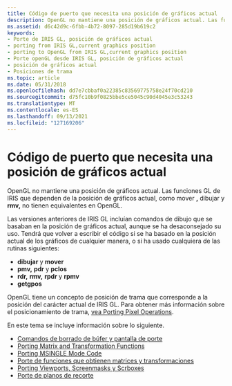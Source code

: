 ```yaml
---
title: Código de puerto que necesita una posición de gráficos actual
description: OpenGL no mantiene una posición de gráficos actual. Las funciones GL de IRIS que dependen de la posición de gráficos actual, como mover, dibujar y rmv, no tienen equivalentes en OpenGL.
ms.assetid: d6c42d9c-6fbb-4b72-8097-285d19b619c2
keywords:
- Porte de IRIS GL, posición de gráficos actual
- porting from IRIS GL,current graphics position
- porting to OpenGL from IRIS GL,current graphics position
- Porte openGL desde IRIS GL, posición de gráficos actual
- posición de gráficos actual
- Posiciones de trama
ms.topic: article
ms.date: 05/31/2018
ms.openlocfilehash: dd7e7cbbaf0a22385c83569775758e24f70cd210
ms.sourcegitcommit: d75fc10b9f0825bbe5ce5045c90d4045e3c53243
ms.translationtype: MT
ms.contentlocale: es-ES
ms.lasthandoff: 09/13/2021
ms.locfileid: "127169206"
---
```

# <a name="port-code-that-needs-a-current-graphics-position"></a>Código de puerto que necesita una posición de gráficos actual

OpenGL no mantiene una posición de gráficos actual. Las funciones GL de IRIS que dependen de la posición de gráficos actual, como mover **,** dibujar y **rmv,** no tienen equivalentes en OpenGL.

Las versiones anteriores de IRIS GL incluían comandos de dibujo que se basaban en la posición de gráficos actual, aunque se ha desaconsejado su uso. Tendrá que volver a escribir el código si se ha basado en la posición actual de los gráficos de cualquier manera, o si ha usado cualquiera de las rutinas siguientes:

-   **dibujar** y **mover**
-   **pmv,** **pdr** y **pclos**
-   **rdr,** **rmv,** **rpdr** y **rpmv**
-   **getgpos**

OpenGL tiene un concepto de posición de trama que corresponde a la posición del carácter actual de IRIS GL. Para obtener más información sobre el posicionamiento de trama, [vea Porting Pixel Operations](porting-pixel-operations.md).

En este tema se incluye información sobre lo siguiente.

-   [Comandos de borrado de búfer y pantalla de porte](porting-screen-and-buffer-clearing-commands.md)
-   [Porting Matrix and Transformation Functions](porting-matrix-and-transformation-functions.md)
-   [Porting MSINGLE Mode Code](porting-msingle-mode-code.md)
-   [Porte de funciones que obtienen matrices y transformaciones](porting-functions-that-get-matrices-and-transformations.md)
-   [Porting Viewports, Screenmasks y Scrboxes](porting-viewports--screenmasks--and-scrboxes.md)
-   [Porte de planos de recorte](porting-clipping-planes.md)

 

 




